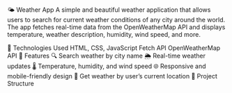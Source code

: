 🌤 Weather App
A simple and beautiful weather application that allows users to search for current weather conditions of any city around the world. The app fetches real-time data from the OpenWeatherMap API and displays temperature, weather description, humidity, wind speed, and more.

🔧 Technologies Used
HTML, CSS, JavaScript
Fetch API
OpenWeatherMap API
🚀 Features
🔍 Search weather by city name
🌦 Real-time weather updates
🌡 Temperature, humidity, and wind speed
🌐 Responsive and mobile-friendly design
📍 Get weather by user’s current location
📁 Project Structure
